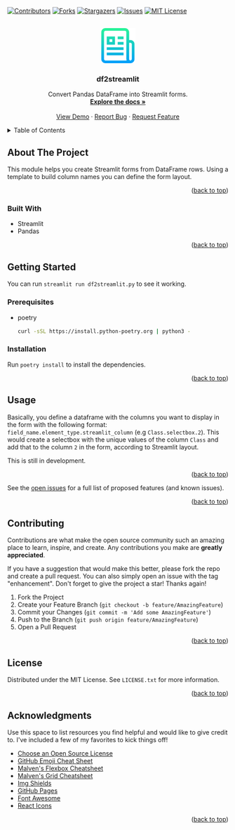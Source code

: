 <div id="top"></div>
<!--
*** Thanks for checking out the Best-README-Template. If you have a suggestion
*** that would make this better, please fork the repo and create a pull request
*** or simply open an issue with the tag "enhancement".
*** Don't forget to give the project a star!
*** Thanks again! Now go create something AMAZING! :D
-->



<!-- PROJECT SHIELDS -->
<!--
*** I'm using markdown "reference style" links for readability.
*** Reference links are enclosed in brackets [ ] instead of parentheses ( ).
*** See the bottom of this document for the declaration of the reference variables
*** for contributors-url, forks-url, etc. This is an optional, concise syntax you may use.
*** https://www.markdownguide.org/basic-syntax/#reference-style-links
-->
[![Contributors][contributors-shield]][contributors-url]
[![Forks][forks-shield]][forks-url]
[![Stargazers][stars-shield]][stars-url]
[![Issues][issues-shield]][issues-url]
[![MIT License][license-shield]][license-url]



<!-- PROJECT LOGO -->
<br />
<div align="center">
  <a href="https://github.com/logspace-ai/df2streamlit">
    <img src="images/logo.png" alt="Logo" width="80" height="80">
  </a>

  <h3 align="center">df2streamlit</h3>

  <p align="center">
Convert Pandas DataFrame into Streamlit forms.
    <br />
    <a href="https://github.com/logspace-ai/df2streamlit"><strong>Explore the docs »</strong></a>
    <br />
    <br />
    <a href="https://github.com/logspace-ai/df2streamlit">View Demo</a>
    ·
    <a href="https://github.com/logspace-ai/df2streamlit/issues">Report Bug</a>
    ·
    <a href="https://github.com/logspace-ai/df2streamlit/issues">Request Feature</a>
  </p>
</div>



<!-- TABLE OF CONTENTS -->
<details>
  <summary>Table of Contents</summary>
  <ol>
    <li>
      <a href="#about-the-project">About The Project</a>
      <ul>
        <li><a href="#built-with">Built With</a></li>
      </ul>
    </li>
    <li>
      <a href="#getting-started">Getting Started</a>
      <ul>
        <li><a href="#prerequisites">Prerequisites</a></li>
        <li><a href="#installation">Installation</a></li>
      </ul>
    </li>
    <li><a href="#usage">Usage</a></li>
    <li><a href="#roadmap">Roadmap</a></li>
    <li><a href="#contributing">Contributing</a></li>
    <li><a href="#license">License</a></li>
    <li><a href="#contact">Contact</a></li>
    <li><a href="#acknowledgments">Acknowledgments</a></li>
  </ol>
</details>



<!-- ABOUT THE PROJECT -->
## About The Project

This module helps you create Streamlit forms from DataFrame rows. Using a template to build column names you can define the form layout.

<p align="right">(<a href="#top">back to top</a>)</p>



### Built With

* Streamlit
* Pandas

<p align="right">(<a href="#top">back to top</a>)</p>



<!-- GETTING STARTED -->
## Getting Started

You can run `streamlit run df2streamlit.py` to see it working.

### Prerequisites

* poetry
  ```sh
  curl -sSL https://install.python-poetry.org | python3 -
  ```

### Installation

Run `poetry install` to install the dependencies.

<p align="right">(<a href="#top">back to top</a>)</p>



<!-- USAGE EXAMPLES -->
## Usage

Basically, you define a dataframe with the columns you want to display in the form with the following format: `field_name.element_type.streamlit_column` (e.g `Class.selectbox.2`). This would create a selectbox with the unique values of the column `Class` and add that to the column `2` in the form, according to Streamlit layout.

This is still in development.

<p align="right">(<a href="#top">back to top</a>)</p>


See the [open issues](https://github.com/logspace-ai/df2streamlit/issues) for a full list of proposed features (and known issues).

<p align="right">(<a href="#top">back to top</a>)</p>



<!-- CONTRIBUTING -->
## Contributing

Contributions are what make the open source community such an amazing place to learn, inspire, and create. Any contributions you make are **greatly appreciated**.

If you have a suggestion that would make this better, please fork the repo and create a pull request. You can also simply open an issue with the tag "enhancement".
Don't forget to give the project a star! Thanks again!

1. Fork the Project
2. Create your Feature Branch (`git checkout -b feature/AmazingFeature`)
3. Commit your Changes (`git commit -m 'Add some AmazingFeature'`)
4. Push to the Branch (`git push origin feature/AmazingFeature`)
5. Open a Pull Request

<p align="right">(<a href="#top">back to top</a>)</p>



<!-- LICENSE -->
## License

Distributed under the MIT License. See `LICENSE.txt` for more information.

<p align="right">(<a href="#top">back to top</a>)</p>




<!-- ACKNOWLEDGMENTS -->
## Acknowledgments

Use this space to list resources you find helpful and would like to give credit to. I've included a few of my favorites to kick things off!

* [Choose an Open Source License](https://choosealicense.com)
* [GitHub Emoji Cheat Sheet](https://www.webpagefx.com/tools/emoji-cheat-sheet)
* [Malven's Flexbox Cheatsheet](https://flexbox.malven.co/)
* [Malven's Grid Cheatsheet](https://grid.malven.co/)
* [Img Shields](https://shields.io)
* [GitHub Pages](https://pages.github.com)
* [Font Awesome](https://fontawesome.com)
* [React Icons](https://react-icons.github.io/react-icons/search)

<p align="right">(<a href="#top">back to top</a>)</p>



<!-- MARKDOWN LINKS & IMAGES -->
<!-- https://www.markdownguide.org/basic-syntax/#reference-style-links -->
[contributors-shield]: https://img.shields.io/github/contributors/logspace-ai/df2streamlit.svg?style=for-the-badge
[contributors-url]: https://github.com/logspace-ai/df2streamlit/graphs/contributors
[forks-shield]: https://img.shields.io/github/forks/logspace-ai/df2streamlit.svg?style=for-the-badge
[forks-url]: https://github.com/logspace-ai/df2streamlit/network/members
[stars-shield]: https://img.shields.io/github/stars/logspace-ai/df2streamlit.svg?style=for-the-badge
[stars-url]: https://github.com/logspace-ai/df2streamlit/stargazers
[issues-shield]: https://img.shields.io/github/issues/logspace-ai/df2streamlit.svg?style=for-the-badge
[issues-url]: https://github.com/logspace-ai/df2streamlit/issues
[license-shield]: https://img.shields.io/github/license/logspace-ai/df2streamlit.svg?style=for-the-badge
[license-url]: https://github.com/logspace-ai/df2streamlit/blob/master/LICENSE.txt
